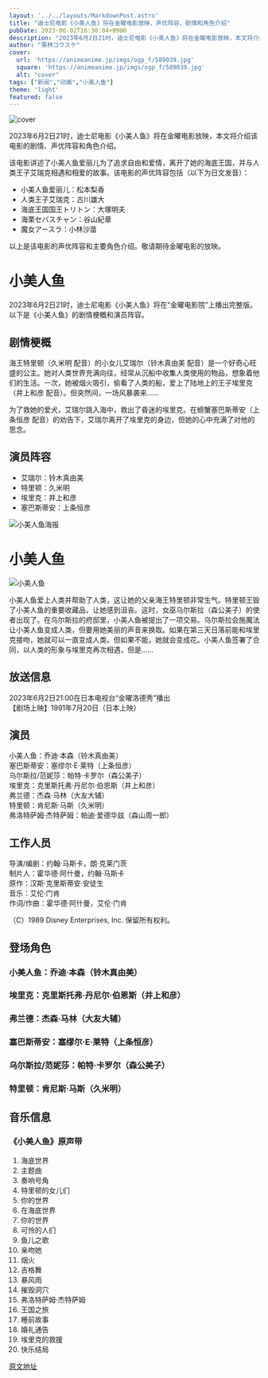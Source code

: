 ```yaml
---
layout: '../../layouts/MarkdownPost.astro'
title: "迪士尼电影《小美人鱼》将在金曜电影放映，声优阵容、剧情和角色介绍"
pubDate: 2023-06-02T16:30:04+0900
description: "2023年6月2日21时，迪士尼电影《小美人鱼》将在金曜电影放映，本文将介绍该电影的剧情、声优阵容和角色介绍。"
author: "栗林コウスケ"
cover:
  url: 'https://animeanime.jp/imgs/ogp_f/589039.jpg'
  square: 'https://animeanime.jp/imgs/ogp_f/589039.jpg'
  alt: "cover"
tags: ["新闻","动画","小美人鱼"]
theme: 'light'
featured: false
---
```


![cover](https://animeanime.jp/imgs/ogp_f/589039.jpg)

2023年6月2日21时，迪士尼电影《小美人鱼》将在金曜电影放映，本文将介绍该电影的剧情、声优阵容和角色介绍。

该电影讲述了小美人鱼爱丽儿为了追求自由和爱情，离开了她的海底王国，并与人类王子艾瑞克相遇和相爱的故事。该电影的声优阵容包括（以下为日文发音）：

- 小美人鱼爱丽儿：松本梨香
- 人类王子艾瑞克：古川雄大
- 海底王国国王トリトン：大塚明夫
- 海栗セバスチャン：谷山紀章
- 魔女アースラ：小林沙苗

以上是该电影的声优阵容和主要角色介绍。敬请期待金曜电影的放映。

# 小美人鱼

2023年6月2日21时，迪士尼电影《小美人鱼》将在“金曜电影院”上播出完整版。以下是《小美人鱼》的剧情梗概和演员阵容。

## 剧情梗概

海王特里顿（久米明 配音）的小女儿艾瑞尔（铃木真由美 配音）是一个好奇心旺盛的公主。她对人类世界充满向往，经常从沉船中收集人类使用的物品，想象着他们的生活。一次，她被烟火吸引，偷看了人类的船，爱上了陆地上的王子埃里克（井上和彦 配音）。但突然间，一场风暴袭来……

为了救她的爱犬，艾瑞尔跳入海中，救出了昏迷的埃里克。在螃蟹塞巴斯蒂安（上条恒彦 配音）的劝告下，艾瑞尔离开了埃里克的身边，但她的心中充满了对他的思念。

## 演员阵容

- 艾瑞尔：铃木真由美
- 特里顿：久米明
- 埃里克：井上和彦
- 塞巴斯蒂安：上条恒彦

![小美人鱼海报](https://animeanime.jp/imgs/zoom/589455.jpg)
# 小美人鱼

![小美人鱼](https://animeanime.jp/imgs/zoom/589040.jpg)

小美人鱼爱上人类并帮助了人类，这让她的父亲海王特里顿非常生气。特里顿王毁了小美人鱼的重要收藏品，让她感到沮丧。这时，女巫乌尔斯拉（森公美子）的使者出现了。在乌尔斯拉的府邸里，小美人鱼被提出了一项交易。乌尔斯拉会施魔法让小美人鱼变成人类，但要用她美丽的声音来换取。如果在第三天日落前能和埃里克接吻，她就可以一直变成人类。但如果不能，她就会变成花。小美人鱼签署了合同，以人类的形象与埃里克再次相遇，但是……

## 放送信息

2023年6月2日21:00在日本电视台“金曜洛德秀”播出<br>【剧场上映】1991年7月20日（日本上映）

## 演员

小美人鱼：乔迪·本森（铃木真由美）<br>塞巴斯蒂安：塞缪尔·E·莱特（上条恒彦）<br>乌尔斯拉/范妮莎：帕特·卡罗尔（森公美子）<br>埃里克：克里斯托弗·丹尼尔·伯恩斯（井上和彦）<br>弗兰德：杰森·马林（大友大辅）<br>特里顿：肯尼斯·马斯（久米明）<br>弗洛特萨姆·杰特萨姆：帕迪·爱德华兹（森山周一郎）

## 工作人员

导演/编剧：约翰·马斯卡，朗·克莱门茨<br>制片人：霍华德·阿什曼，约翰·马斯卡<br>原作：汉斯·克里斯蒂安·安徒生<br>音乐：艾伦·门肯<br>作词/作曲：霍华德·阿什曼，艾伦·门肯

（C）1989 Disney Enterprises, Inc. 保留所有权利。

## 登场角色

### 小美人鱼：乔迪·本森（铃木真由美）

### 埃里克：克里斯托弗·丹尼尔·伯恩斯（井上和彦）

### 弗兰德：杰森·马林（大友大辅）

### 塞巴斯蒂安：塞缪尔·E·莱特（上条恒彦）

### 乌尔斯拉/范妮莎：帕特·卡罗尔（森公美子）

### 特里顿：肯尼斯·马斯（久米明）

## 音乐信息

### 《小美人鱼》原声带

1. 海底世界
2. 主题曲
3. 奏响号角
4. 特里顿的女儿们
5. 你的世界
6. 在海底世界
7. 你的世界
8. 可怜的人们
9. 鱼儿之歌
10. 亲吻她
11. 烟火
12. 吉格舞
13. 暴风雨
14. 摧毁洞穴
15. 弗洛特萨姆·杰特萨姆
16. 王国之旅
17. 睡前故事
18. 婚礼通告
19. 埃里克的救援
20. 快乐结局

  [原文地址](https://animeanime.jp/article/2023/06/02/77701.html)